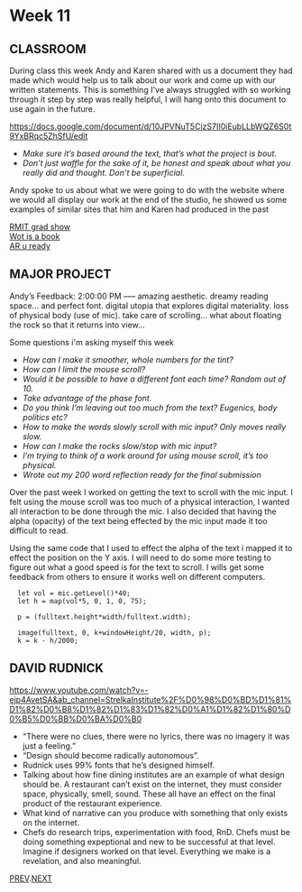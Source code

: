 # Week 11

## CLASSROOM
During class this week Andy and Karen shared with us a document they had made which would help us to talk about our work and come up with our written statements. This is something I've always struggled with so working through it step by step was really helpful, I will hang onto this document to use again in the future.

https://docs.google.com/document/d/10JPVNuT5CizS7II0iEubLLbWQZ6S0t9YxBRqc5ZhSfU/edit

- *Make sure it’s based around the text, that’s what the project is bout.* 
- *Don’t just waffle for the sake of it, be honest and speak about what you really did and thought. Don’t be superficial.*   

Andy spoke to us about what we were going to do with the website where we would all display our work at the end of the studio, he showed us some examples of similar sites that him and Karen had produced in the past

[RMIT grad show](http://rmitcd.grad.show/list.php) \
[Wot is a book](http://wotisabook.com/) \
[AR u ready](http://www.digbeyond.com/ARuready/index.php)

## MAJOR PROJECT
Andy’s Feedback: 2:00:00 PM ––– amazing aesthetic. dreamy reading space... and perfect font. digital utopia that explores digital materiality. loss of physical body (use of mic). take care of scrolling... what about floating the rock so that it returns into view...   

Some questions i'm asking myself this week     
- *How can I make it smoother, whole numbers for the tint?*
- *How can I limit the mouse scroll?*  
- *Would it be possible to have a different font each time? Random out of 10.*  
- *Take advantage of the phase font.*   
- *Do you think I’m leaving out too much from the text? Eugenics, body politics etc?*  
- *How to make the words slowly scroll with mic input? Only moves really slow.*   
- *How can I make the rocks slow/stop with mic input?*  
- *I’m trying to think of a work around for using mouse scroll, it’s too physical.*    
- *Wrote out my 200 word reflection ready for the final submission*

Over the past week I worked on getting the text to scroll with the mic input. I felt using the mouse scroll was too much of a physical interaction, I wanted all interaction to be done through the mic. I also decided that having the alpha (opacity) of the text being effected by the mic input made it too difficult to read.

Using the same code that I used to effect the alpha of the text i mapped it to effect the position on the Y axis. I will need to do some more testing to figure out what a good speed is for the text to scroll. I wills get some feedback from others to ensure it works well on different computers.

``` // 
  let vol = mic.getLevel()*40;
  let h = map(vol*5, 0, 1, 0, 75);
  
  p = (fulltext.height*width/fulltext.width);
  
  image(fulltext, 0, k+windowHeight/20, width, p);
  k = k - h/2000;
``` 

## DAVID RUDNICK
https://www.youtube.com/watch?v=-ejp4AvetSA&ab_channel=StrelkaInstitute%2F%D0%98%D0%BD%D1%81%D1%82%D0%B8%D1%82%D1%83%D1%82%D0%A1%D1%82%D1%80%D0%B5%D0%BB%D0%BA%D0%B0
- “There were no clues, there were no lyrics, there was no imagery it was just a feeling.”   
- “Design should become radically autonomous”.  
- Rudnick uses 99% fonts that he’s designed himself.   
- Talking about how fine dining institutes are an example of what design should be. A restaurant can’t exist on the internet, they must consider space, physically, smell, sound. These all have an effect on the final product of the restaurant experience.   
- What kind of narrative can you produce with something that only exists on the internet.   
- Chefs do research trips, experimentation with food, RnD. Chefs must be doing something expeptional and new to be successful at that level. Imagine if designers worked on that level. Everything we make is a revelation, and also meaningful.   

[PREV](https://github.com/HamishPayne/CODE-WORDS/edit/master/Classroom/Week-10).[NEXT](https://github.com/HamishPayne/CODE-WORDS/edit/master/Classroom/Week-12)
